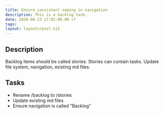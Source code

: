 ```yaml
---
title: Ensure consistent naming in navigation
description: This is a backlog task.
date: 2020-08-23 17:02:00.00 +7
tags:
layout: layouts/post.njk
---
```

## Description

Backlog items should be called stories. Stories can contain tasks. Update file system, navigation, existing md files.

## Tasks

- Rename /backlog to /stories
- Update existing md files
- Ensure navigation is called "Backlog"




